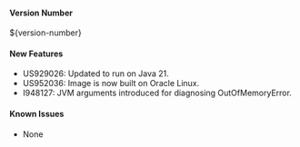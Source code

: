 #### Version Number
${version-number}

#### New Features
- US929026: Updated to run on Java 21.
- US952036: Image is now built on Oracle Linux.
- I948127: JVM arguments introduced for diagnosing OutOfMemoryError.

#### Known Issues
- None
